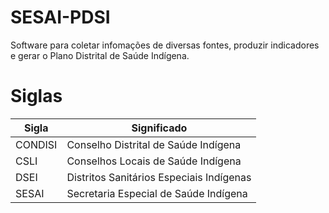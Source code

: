 # SESAI-PDSI

Software para coletar infomações de diversas fontes, produzir indicadores e gerar o Plano Distrital de Saúde Indígena.

# Siglas

| Sigla | Significado |
| --- | --- |
| CONDISI | Conselho Distrital de Saúde Indígena |
| CSLI | Conselhos Locais de Saúde Indígena |
| DSEI | Distritos Sanitários Especiais Indígenas |
| SESAI | Secretaria Especial de Saúde Indígena |
